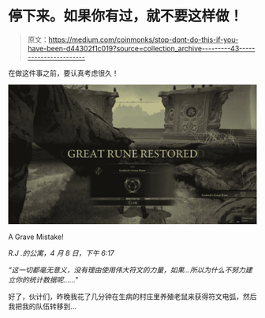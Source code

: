 # 停下来。如果你有过，就不要这样做！

> 原文：<https://medium.com/coinmonks/stop-dont-do-this-if-you-have-been-d44302f1c019?source=collection_archive---------43----------------------->

在做这件事之前，要认真考虑很久！

![](img/130ef5d22aecc59fad26f1528251e374.png)

A Grave Mistake!

*R.J .的公寓，4 月 8 日，下午 6:17*

*“这一切都毫无意义，没有理由使用伟大符文的力量，如果…所以为什么不努力建立你的统计数据呢……"*

好了，伙计们，昨晚我花了几分钟在生病的村庄里养殖老鼠来获得符文电弧，然后我把我的队伍转移到…